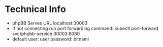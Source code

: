# Technical Info
- phpBB Serves URL localhost:30003
- If not connecting run port forwarding command: kubectl port-forward svc/phpbb-service 30003:8080
- default user: user password: bitnami
